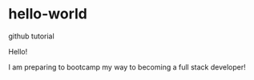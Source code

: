 # hello-world
github tutorial 

Hello!

I am preparing to bootcamp my way to becoming a full stack developer!
